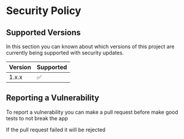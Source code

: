 # Security Policy

## Supported Versions

In this section you can known about which versions of this project are
currently being supported with security updates.

| Version | Supported          |
| ------- | ------------------ |
| 1.x.x   | :white_check_mark: |

## Reporting a Vulnerability

To report a vulnerability you can make a pull request before make good tests to not break the app

If the pull request failed it will be rejected
